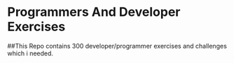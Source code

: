 # Programmers And Developer Exercises


##This Repo contains 300 developer/programmer exercises and challenges which i needed. 
